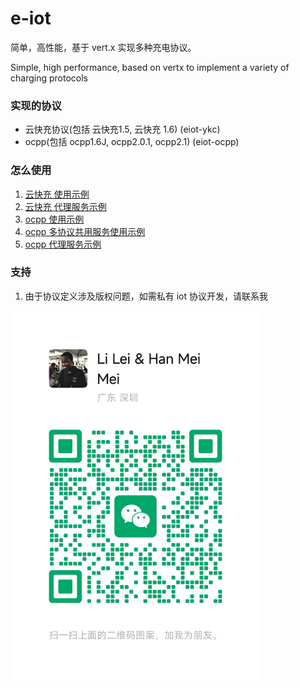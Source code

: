 # e-iot

简单，高性能，基于 vert.x 实现多种充电协议。

Simple, high performance, based on vertx to implement a variety of charging protocols

### 实现的协议

* 云快充协议(包括 云快充1.5, 云快充 1.6)  (eiot-ykc)
* ocpp(包括 ocpp1.6J, ocpp2.0.1, ocpp2.1) (eiot-ocpp)

### 怎么使用
1. [云快充 使用示例](./eiot-example/src/main/java/io/github/eiot/example/ykc/YkcChargeServerExample.java)
2. [云快充 代理服务示例](./eiot-example/src/main/java/io/github/eiot/example/ykc/YkcReverseServerExample.java)
3. [ocpp 使用示例](./eiot-example/src/main/java/io/github/eiot/example/ocpp/OcppServerExample.java)
4. [ocpp 多协议共用服务使用示例](./eiot-example/src/main/java/io/github/eiot/example/ocpp/MultiOcppServerExample.java)
5. [ocpp 代理服务示例](./eiot-example/src/main/java/io/github/eiot/example/ocpp/OcppReverseServerExample.java)


### 支持
1. 由于协议定义涉及版权问题，如需私有 iot 协议开发，请联系我
<div>
	<img src="./wechat.png" alt="Editor" width="400">
</div>